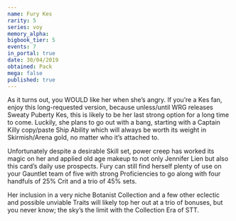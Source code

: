 ```yaml
---
name: Fury Kes
rarity: 5
series: voy
memory_alpha:
bigbook_tier: 5
events: 7
in_portal: true
date: 30/04/2019
obtained: Pack
mega: false
published: true
---
```


As it turns out, you WOULD like her when she’s angry. If you’re a Kes fan, enjoy this long-requested version, because unless/until WRG releases Sweaty Puberty Kes, this is likely to be her last strong option for a long time to come. Luckily, she plans to go out with a bang, starting with a Captain Killy copy/paste Ship Ability which will always be worth its weight in Skirmish/Arena gold, no matter who it’s attached to.

Unfortunately despite a desirable Skill set, power creep has worked its magic on her and applied old age makeup to not only Jennifer Lien but also this card’s daily use prospects. Fury can still find herself plenty of use on your Gauntlet team of five with strong Proficiencies to go along with four handfuls of 25% Crit and a trio of 45% sets. 

Her inclusion in a very niche Botanist Collection and a few other eclectic and possible unviable Traits will likely top her out at a trio of bonuses, but you never know; the sky’s the limit with the Collection Era of STT.
